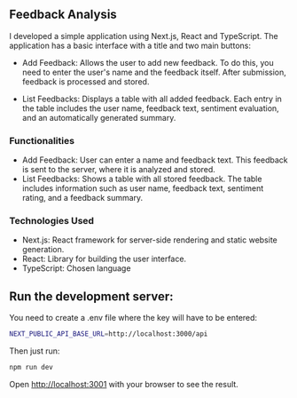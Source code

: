 ## Feedback Analysis

I developed a simple application using Next.js, React and TypeScript. The application has a basic interface with a title and two main buttons:

- Add Feedback: Allows the user to add new feedback. To do this, you need to enter the user's name and the feedback itself. After submission, feedback is processed and stored.

- List Feedbacks: Displays a table with all added feedback. Each entry in the table includes the user name, feedback text, sentiment evaluation, and an automatically generated summary.

### Functionalities
- Add Feedback: User can enter a name and feedback text. This feedback is sent to the server, where it is analyzed and stored.
- List Feedbacks: Shows a table with all stored feedback. The table includes information such as user name, feedback text, sentiment rating, and a feedback summary.
### Technologies Used
- Next.js: React framework for server-side rendering and static website generation.
- React: Library for building the user interface.
- TypeScript: Chosen language


## Run the development server:

You need to create a .env file where the key will have to be entered:
```bash
NEXT_PUBLIC_API_BASE_URL=http://localhost:3000/api
```

Then just run:

```bash
npm run dev
```
Open [http://localhost:3001](http://localhost:3000) with your browser to see the result.
